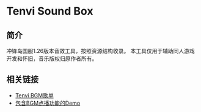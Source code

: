 # Tenvi Sound Box

## 简介
冲锋岛国服1.26版本音效工具，按照资源结构收录。
本工具仅用于辅助同人游戏开发和怀旧，音乐版权归原作者所有。

## 相关链接
- [Tenvi BGM歌单](https://y.qq.com/n/ryqq/playlist/8477597037)
- [包含BGM点播功能的Demo](https://tenvix.meow42.cn/cocos-demo/index.html)
